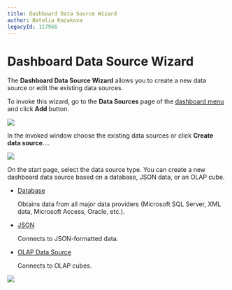 ```yaml
---
title: Dashboard Data Source Wizard
author: Natalia Kazakova
legacyId: 117966
---
```

# Dashboard Data Source Wizard

The **Dashboard Data Source Wizard** allows you to create a new data source or edit the existing data sources.

To invoke this wizard, go to the **Data Sources** page of the [dashboard menu](../ui-elements/dashboard-menu.md) and click **Add** button.

![](../../../images/dashboard-data-sources-add-button.png)

In the invoked window choose the existing data sources or click **Create data source**....

![](../../../images/dashboard-create-data-source.png) 

On the start page, select the data source type. You can create a new dashboard data source based on a database, JSON data, or an OLAP cube.

* [Database](dashboard-data-source-wizard/specify-data-source-settings-database.md)

  Obtains data from all major data providers (Microsoft SQL Server, XML data, Microsoft Access, Oracle, etc.).

* [JSON](dashboard-data-source-wizard/specify-data-source-settings-json.md)

  Connects to JSON-formatted data.

* [OLAP Data Source](dashboard-data-source-wizard/specify-data-source-settings-olap.md) 

  Connects to OLAP cubes.

![](../../../images/dashboard-data-source-types.png)

